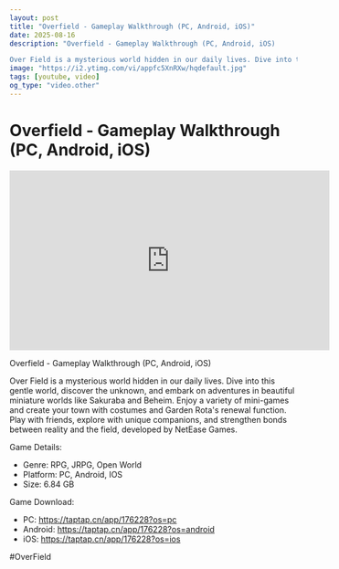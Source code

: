 ```yaml
---
layout: post
title: "Overfield - Gameplay Walkthrough (PC, Android, iOS)"
date: 2025-08-16
description: "Overfield - Gameplay Walkthrough (PC, Android, iOS)

Over Field is a mysterious world hidden in our daily lives. Dive into this gentle world, discover t..."
image: "https://i2.ytimg.com/vi/appfc5XnRXw/hqdefault.jpg"
tags: [youtube, video]
og_type: "video.other"
---
```


<script type="application/ld+json">
{
  "@context": "http://schema.org",
  "@type": "VideoObject",
  "name": "Overfield - Gameplay Walkthrough (PC, Android, iOS)",
  "description": "Overfield - Gameplay Walkthrough (PC, Android, iOS)\n\nOver Field is a mysterious world hidden in our daily lives. Dive into this gentle world, discover the unknown, and embark on adventures in beautiful miniature worlds like Sakuraba and Beheim. Enjoy a variety of mini-games and create your town with costumes and Garden Rota's renewal function. Play with friends, explore with unique companions, and strengthen bonds between reality and the field, developed by NetEase Games.\n\nGame Details:\n\n- Genre: RPG, JRPG, Open World\n- Platform: PC, Android, IOS\n- Size: 6.84 GB\n\nGame Download:\n\n- PC: https://taptap.cn/app/176228?os=pc\n- Android: https://taptap.cn/app/176228?os=android\n- iOS: https://taptap.cn/app/176228?os=ios\n\n#OverField",
  "thumbnailUrl": "https://i2.ytimg.com/vi/appfc5XnRXw/hqdefault.jpg",
  "uploadDate": "2025-08-16T15:00:08",
  "embedUrl": "https://www.youtube.com/embed/appfc5XnRXw",
  "publisher": {
    "@type": "Person",
    "name": "Celo Zaga"
  },
  "mainEntityOfPage": {
    "@type": "WebPage",
    "@id": "https://celozaga.github.io/2025/08/16/overfield---gameplay-walkthrough-(pc,-android,-ios)-appfc5XnRXw.html"
  },
  "duration": "PT0M0S"
}
</script>

<script type="application/ld+json">
{
  "@context": "http://schema.org",
  "@type": "BlogPosting",
  "headline": "Overfield - Gameplay Walkthrough (PC, Android, iOS)",
  "image": "https://i2.ytimg.com/vi/appfc5XnRXw/hqdefault.jpg",
  "publisher": {
    "@type": "Person",
    "name": "Celo Zaga"
  },
  "url": "https://celozaga.github.io/2025/08/16/overfield---gameplay-walkthrough-(pc,-android,-ios)-appfc5XnRXw.html",
  "datePublished": "2025-08-16T15:00:08",
  "dateCreated": "2025-08-16T15:00:08",
  "dateModified": "2025-08-16T15:00:08",
  "description": "Overfield - Gameplay Walkthrough (PC, Android, iOS)\n\nOver Field is a mysterious world hidden in our daily lives. Dive into this gentle world, discover t...",
  "author": {
    "@type": "Person",
    "name": "Celo Zaga"
  },
  "mainEntityOfPage": {
    "@type": "WebPage",
    "@id": "https://celozaga.github.io/2025/08/16/overfield---gameplay-walkthrough-(pc,-android,-ios)-appfc5XnRXw.html"
  }
}
</script>

<h1 class="youtube-post-title">Overfield - Gameplay Walkthrough (PC, Android, iOS)</h1>

<iframe width="560" height="315" src="https://www.youtube.com/embed/appfc5XnRXw" class="youtube-post-embed" frameborder="0" allowfullscreen></iframe>

<p class="youtube-post-description">Overfield - Gameplay Walkthrough (PC, Android, iOS)

Over Field is a mysterious world hidden in our daily lives. Dive into this gentle world, discover the unknown, and embark on adventures in beautiful miniature worlds like Sakuraba and Beheim. Enjoy a variety of mini-games and create your town with costumes and Garden Rota's renewal function. Play with friends, explore with unique companions, and strengthen bonds between reality and the field, developed by NetEase Games.

Game Details:

- Genre: RPG, JRPG, Open World
- Platform: PC, Android, IOS
- Size: 6.84 GB

Game Download:

- PC: https://taptap.cn/app/176228?os=pc
- Android: https://taptap.cn/app/176228?os=android
- iOS: https://taptap.cn/app/176228?os=ios

#OverField</p>
